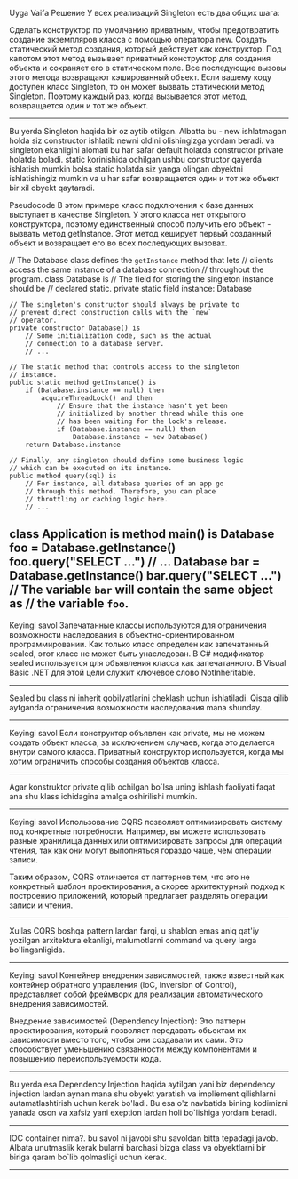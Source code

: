 Uyga Vaifa
Решение
У всех реализаций Singleton есть два общих шага:

Сделать конструктор по умолчанию приватным, чтобы предотвратить создание экземпляров класса с помощью оператора new. Создать статический метод создания, который действует как конструктор. Под капотом этот метод вызывает приватный конструктор для создания объекта и сохраняет его в статическом поле. Все последующие вызовы этого метода возвращают кэшированный объект. Если вашему коду доступен класс Singleton, то он может вызвать статический метод Singleton. Поэтому каждый раз, когда вызывается этот метод, возвращается один и тот же объект.

-----------
Bu yerda Singleton haqida bir oz aytib otilgan. Albatta bu - new ishlatmagan holda siz constructor ishlatib newni oldini olishingizga yordam beradi. va singleton ekanligini alomati bu har safar default holatda constructor private holatda boladi. static korinishida ochilgan ushbu constructor qayerda ishlatish mumkin bolsa static holatda siz yanga olingan obyektni ishlatishingiz mumkin va u har safar возвращается один и тот же объект bir xil obyekt qaytaradi.

Pseudocode
В этом примере класс подключения к базе данных выступает в качестве Singleton. У этого класса нет открытого конструктора, поэтому единственный способ получить его объект - вызвать метод getInstance. Этот метод кеширует первый созданный объект и возвращает его во всех последующих вызовах.

// The Database class defines the `getInstance` method that lets
// clients access the same instance of a database connection
// throughout the program.
class Database is
    // The field for storing the singleton instance should be
    // declared static.
    private static field instance: Database

    // The singleton's constructor should always be private to
    // prevent direct construction calls with the `new`
    // operator.
    private constructor Database() is
        // Some initialization code, such as the actual
        // connection to a database server.
        // ...

    // The static method that controls access to the singleton
    // instance.
    public static method getInstance() is
        if (Database.instance == null) then
            acquireThreadLock() and then
                // Ensure that the instance hasn't yet been
                // initialized by another thread while this one
                // has been waiting for the lock's release.
                if (Database.instance == null) then
                    Database.instance = new Database()
        return Database.instance

    // Finally, any singleton should define some business logic
    // which can be executed on its instance.
    public method query(sql) is
        // For instance, all database queries of an app go
        // through this method. Therefore, you can place
        // throttling or caching logic here.
        // ...

class Application is
    method main() is
        Database foo = Database.getInstance()
        foo.query("SELECT ...")
        // ...
        Database bar = Database.getInstance()
        bar.query("SELECT ...")
        // The variable `bar` will contain the same object as
        // the variable `foo`.
-----------
Keyingi savol
Запечатанные классы используются для ограничения возможности наследования в объектно-ориентированном программировании. Как только класс определен как запечатанный sealed, этот класс не может быть унаследован. В C# модификатор sealed используется для объявления класса как запечатанного. В Visual Basic .NET для этой цели служит ключевое слово NotInheritable.

-----------
Sealed bu class ni inherit qobilyatlarini cheklash uchun ishlatiladi. Qisqa qilib aytganda ограничения возможности наследования mana shunday.

-----------
Keyingi savol
Если конструктор объявлен как private, мы не можем создать объект класса, за исключением случаев, когда это делается внутри самого класса. Приватный конструктор используется, когда мы хотим ограничить способы создания объектов класса.

-----------
Agar konstruktor private qilib ochilgan bo`lsa uning ishlash faoliyati faqat ana shu klass ichidagina amalga oshirilishi mumkin.

-----------
Keyingi savol
Использование CQRS позволяет оптимизировать систему под конкретные потребности. Например, вы можете использовать разные хранилища данных или оптимизировать запросы для операций чтения, так как они могут выполняться гораздо чаще, чем операции записи.

Таким образом, CQRS отличается от паттернов тем, что это не конкретный шаблон проектирования, а скорее архитектурный подход к построению приложений, который предлагает разделять операции записи и чтения.

-----------
Xullas CQRS boshqa pattern lardan farqi, u shablon emas aniq qat'iy yozilgan arxitektura ekanligi, malumotlarni command va query larga bo'linganligida.

------------
Keyingi savol
Контейнер внедрения зависимостей, также известный как контейнер обратного управления (IoC, Inversion of Control), представляет собой фреймворк для реализации автоматического внедрения зависимостей.

Внедрение зависимостей (Dependency Injection): Это паттерн проектирования, который позволяет передавать объектам их зависимости вместо того, чтобы они создавали их сами. Это способствует уменьшению связанности между компонентами и повышению переиспользуемости кода.

-----------
Bu yerda esa Dependency Injection haqida aytilgan yani biz dependency injection lardan aynan mana shu obyekt yaratish va impliement qilishlarni autamatlashtirish uchun kerak bo'ladi. Bu esa o'z navbatida bining kodimizni yanada oson va xafsiz yani exeption lardan holi bo`lishiga yordam beradi.

------------
IOC container nima?.
bu savol ni javobi shu savoldan bitta tepadagi javob. Albata unutmaslik kerak bularni barchasi bizga class va obyektlarni bir biriga qaram bo`lib qolmasligi uchun kerak.

-----------
